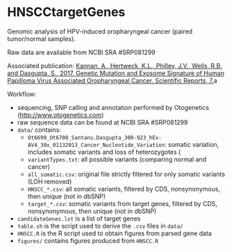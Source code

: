 # HNSCCtargetGenes

Genomic analysis of HPV-induced oropharyngeal cancer (paired tumor/normal samples).

Raw data are available from NCBI SRA #SRP081299

Associated publication: [Kannan, A., Hertweck, K.L., Philley, J.V., Wells, R.B. and Dasgupta, S., 2017. Genetic Mutation and Exosome Signature of Human Papilloma Virus Associated Oropharyngeal Cancer. Scientific Reports, 7.](https://www.ncbi.nlm.nih.gov/pmc/articles/PMC5382706/)a

Workflow:
* sequencing, SNP calling and annotation performed by Otogenetics (http://www.otogenetics.com)
* raw sequence data can be found at NCBI SRA #SRP081299
* `data/` contains:
	* `Ot6699_Ot6700_Santanu.Dasgupta_300-923_hEx-AV4_30x_01132013_Cancer_Nucleotide_Variation`: somatic variation, includes somatic variants and loss of heterozygotes (
	* `variantTypes.txt`: all possible variants (comparing normal and cancer)
	* `all_somatic.csv`: original file strictly filtered for only somatic variants (LOH removed)
	* `HNSCC_*.csv`: all somatic variants, filtered by CDS, nonsynonymous, then unique (not in dbSNP)
	* `target_*.csv`: somatic variants from target genes, filtered by CDS, nonsynonymous, then unique (not in dbSNP)
* `candidateGenes.lst` is a list of target genes
* `table.sh` is the script used to derive the `.csv` files in `data/`
* `HNSCC.R` is the R script used to obtain figures from parsed gene data
* `figures/` contains figures produced from `HNSCC.R` 
